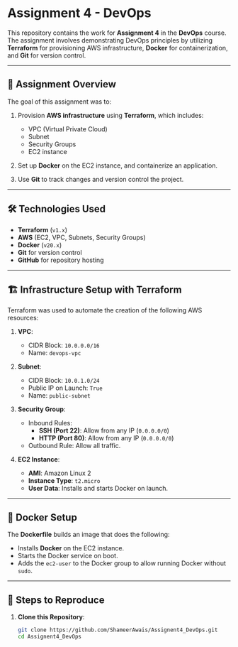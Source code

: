 # Assignment 4 - DevOps

This repository contains the work for **Assignment 4** in the **DevOps** course. The assignment involves demonstrating DevOps principles by utilizing **Terraform** for provisioning AWS infrastructure, **Docker** for containerization, and **Git** for version control.

---

## 📝 Assignment Overview

The goal of this assignment was to:

1. Provision **AWS infrastructure** using **Terraform**, which includes:
   - VPC (Virtual Private Cloud)
   - Subnet
   - Security Groups
   - EC2 instance

2. Set up **Docker** on the EC2 instance, and containerize an application.

3. Use **Git** to track changes and version control the project.

---

## 🛠️ Technologies Used

- **Terraform** (`v1.x`)
- **AWS** (EC2, VPC, Subnets, Security Groups)
- **Docker** (`v20.x`)
- **Git** for version control
- **GitHub** for repository hosting

---

## 🏗️ Infrastructure Setup with Terraform

Terraform was used to automate the creation of the following AWS resources:

1. **VPC**:
   - CIDR Block: `10.0.0.0/16`
   - Name: `devops-vpc`
   
2. **Subnet**:
   - CIDR Block: `10.0.1.0/24`
   - Public IP on Launch: `True`
   - Name: `public-subnet`

3. **Security Group**:
   - Inbound Rules:
     - **SSH (Port 22)**: Allow from any IP (`0.0.0.0/0`)
     - **HTTP (Port 80)**: Allow from any IP (`0.0.0.0/0`)
   - Outbound Rule: Allow all traffic.

4. **EC2 Instance**:
   - **AMI**: Amazon Linux 2
   - **Instance Type**: `t2.micro`
   - **User Data**: Installs and starts Docker on launch.

---

## 🐳 Docker Setup

The **Dockerfile** builds an image that does the following:

- Installs **Docker** on the EC2 instance.
- Starts the Docker service on boot.
- Adds the `ec2-user` to the Docker group to allow running Docker without `sudo`.

---

## 🚀 Steps to Reproduce

1. **Clone this Repository**:
   ```bash
   git clone https://github.com/ShameerAwais/Assignent4_DevOps.git
   cd Assignent4_DevOps
